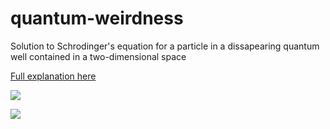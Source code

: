 # quantum-weirdness

Solution to Schrodinger's equation for a particle in a dissapearing quantum well contained in a two-dimensional space

[Full explanation here](https://cce.rest/2021/03/22/quantum-weirdness.html)

![](https://media.giphy.com/media/rIFaJzkePEz09MYVL6/giphy.gif)


![](https://media.giphy.com/media/yTzfG7fzIz5brTBDLY/giphy.gif)
